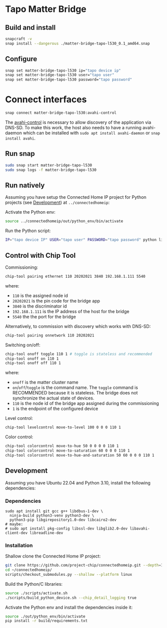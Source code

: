 # Tapo Matter Bridge

## Build and install
```bash
snapcraft -v
snap install --dangerous ./matter-bridge-tapo-l530_0.1_amd64.snap
```

## Configure
```bash
snap set matter-bridge-tapo-l530 ip="tapo device ip"
snap set matter-bridge-tapo-l530 user="tapo user"
snap set matter-bridge-tapo-l530 password="tapo password"
```

# Connect interfaces
```bash
snap connect matter-bridge-tapo-l530:avahi-control
```

The [avahi-control](https://snapcraft.io/docs/avahi-control-interface) is necessary to allow discovery of the application via DNS-SD.
To make this work, the host also needs to have a running avahi-daemon which can be installed with `sudo apt install avahi-daemon` or `snap install avahi`.


## Run snap
```bash
sudo snap start matter-bridge-tapo-l530
sudo snap logs -f matter-bridge-tapo-l530
```

## Run natively

Assuming you have setup the Connected Home IP project for Python projects (see [Development](#development)) at `../connectedhomeip`:

Activate the Python env:
```bash
source ../connectedhomeip/out/python_env/bin/activate
```

Run the Python script:
```bash
IP="tapo device IP" USER="tapo user" PASSWORD="tapo password" python lighting.py
```

## Control with Chip Tool

Commissioning:

```bash
chip-tool pairing ethernet 110 20202021 3840 192.168.1.111 5540
```

where:

-   `110` is the assigned node id
-   `20202021` is the pin code for the bridge app
-   `3840` is the discriminator id
-   `192.168.1.111` is the IP address of the host for the bridge
-   `5540` the the port for the bridge

Alternatively, to commission with discovery which works with DNS-SD:

```bash
chip-tool pairing onnetwork 110 20202021
```

Switching on/off:

```bash
chip-tool onoff toggle 110 1 # toggle is stateless and recommended
chip-tool onoff on 110 1
chip-tool onoff off 110 1
```

where:

-   `onoff` is the matter cluster name
-   `on`/`off`/`toggle` is the command name. The `toggle` command is RECOMMENDED
    because it is stateless. The bridge does not synchronize the actual state of
    devices.
-   `110` is the node id of the bridge app assigned during the commissioning
-   `1` is the endpoint of the configured device

Level control:
```bash
chip-tool levelcontrol move-to-level 100 0 0 0 110 1
```

Color control:
```bash
chip-tool colorcontrol move-to-hue 50 0 0 0 0 110 1
chip-tool colorcontrol move-to-saturation 60 0 0 0 110 1
chip-tool colorcontrol move-to-hue-and-saturation 50 60 0 0 0 110 1
```

<!--
Color temperature:
```bash
chip-tool colorcontrol move-to-color-temperature 3000 0 0 0 110 1
```
-->

## Development

Assuming you have Ubuntu 22.04 and Python 3.10, install the following
dependencies:

### Dependencies
```
sudo apt install git gcc g++ libdbus-1-dev \
  ninja-build python3-venv python3-dev \
  python3-pip libgirepository1.0-dev libcairo2-dev
# maybe:
# sudo apt install pkg-config libssl-dev libglib2.0-dev libavahi-client-dev libreadline-dev
```

### Installation

Shallow clone the Connected Home IP project:
```bash
git clone https://github.com/project-chip/connectedhomeip.git --depth=1
cd ~/connectedhomeip/
scripts/checkout_submodules.py --shallow --platform linux
```

Build the Python/C libraries:
```bash
source ./scripts/activate.sh
./scripts/build_python_device.sh --chip_detail_logging true
```

Activate the Python env and install the dependencies inside it:

```bash
source ./out/python_env/bin/activate
pip install -r build/requirements.txt
```
